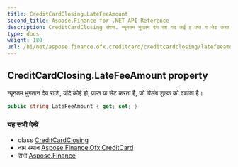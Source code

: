 ```yaml
---
title: CreditCardClosing.LateFeeAmount
second_title: Aspose.Finance for .NET API Reference
description: CreditCardClosing संपत्त. न्यूनतम भुगतन देय रश यद कई ह प्रप्त य सेट करत है ज वलंब शुल्क क दर्शत है
type: docs
weight: 180
url: /hi/net/aspose.finance.ofx.creditcard/creditcardclosing/latefeeamount/
---
```

## CreditCardClosing.LateFeeAmount property

न्यूनतम भुगतान देय राशि, यदि कोई हो, प्राप्त या सेट करता है, जो विलंब शुल्क को दर्शाता है।

```csharp
public string LateFeeAmount { get; set; }
```

### यह सभी देखें

* class [CreditCardClosing](../)
* नाम स्थान [Aspose.Finance.Ofx.CreditCard](../../creditcardclosing/)
* सभा [Aspose.Finance](../../../)


